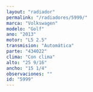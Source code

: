 ```yaml
---
layout: "radiador"
permalink: "/radiadores/5999/"
marca: "Volkswagen"
modelo: "Golf"
ano: "2013"
motor: "L5 2.5"
transmision: "Automática"
parte: "434022"
clima: "Con clima"
alto: "25 9/16"
ancho: "15 1/4"
observaciones: ""
id: "5999"
---
```



